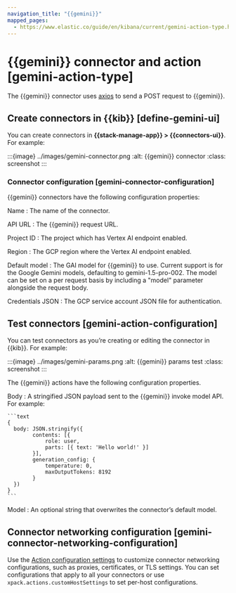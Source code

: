 ```yaml
---
navigation_title: "{{gemini}}"
mapped_pages:
  - https://www.elastic.co/guide/en/kibana/current/gemini-action-type.html
---
```


# {{gemini}} connector and action [gemini-action-type]


The {{gemini}} connector uses [axios](https://github.com/axios/axios) to send a POST request to {{gemini}}.


## Create connectors in {{kib}} [define-gemini-ui]

You can create connectors in **{{stack-manage-app}} > {{connectors-ui}}**.  For example:

:::{image} ../images/gemini-connector.png
:alt: {{gemini}} connector
:class: screenshot
:::


### Connector configuration [gemini-connector-configuration]

{{gemini}} connectors have the following configuration properties:

Name
:   The name of the connector.

API URL
:   The {{gemini}} request URL.

Project ID
:   The project which has Vertex AI endpoint enabled.

Region
:   The GCP region where the Vertex AI endpoint enabled.

Default model
:   The GAI model for {{gemini}} to use. Current support is for the Google Gemini models, defaulting to gemini-1.5-pro-002. The model can be set on a per request basis by including a "model" parameter alongside the request body.

Credentials JSON
:   The GCP service account JSON file for authentication.


## Test connectors [gemini-action-configuration]

You can test connectors as you’re creating or editing the connector in {{kib}}. For example:

:::{image} ../images/gemini-params.png
:alt: {{gemini}} params test
:class: screenshot
:::

The {{gemini}} actions have the following configuration properties.

Body
:   A stringified JSON payload sent to the {{gemini}} invoke model API. For example:

    ```text
    {
      body: JSON.stringify({
            contents: [{
                role: user,
                parts: [{ text: 'Hello world!' }]
            }],
            generation_config: {
                temperature: 0,
                maxOutputTokens: 8192
            }
      })
    }
    ```


Model
:   An optional string that overwrites the connector’s default model.


## Connector networking configuration [gemini-connector-networking-configuration]

Use the [Action configuration settings](/reference/configuration-reference/alerting-settings.md#action-settings) to customize connector networking configurations, such as proxies, certificates, or TLS settings. You can set configurations that apply to all your connectors or use `xpack.actions.customHostSettings` to set per-host configurations.


